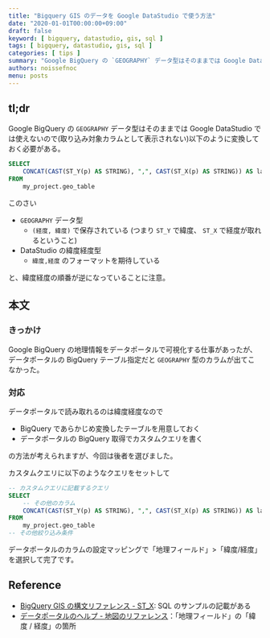 ```yaml
---
title: "Bigquery GIS のデータを Google DataStudio で使う方法"
date: "2020-01-01T00:00:00+09:00"
draft: false
keyword: [ bigquery, datastudio, gis, sql ]
tags: [ bigquery, datastudio, gis, sql ]
categories: [ tips ]
summary: "Google BigQuery の `GEOGRAPHY` データ型はそのままでは Google DataStudio では使えないので(取り込み対象カラムとして表示されない)以下のように変換しておく必要がある。"
authors: noissefnoc
menu: posts
---
```


## tl;dr

Google BigQuery の `GEOGRAPHY` データ型はそのままでは Google DataStudio では使えないので(取り込み対象カラムとして表示されない)以下のように変換しておく必要がある。

``` sql
SELECT
    CONCAT(CAST(ST_Y(p) AS STRING), ",", CAST(ST_X(p) AS STRING)) AS lat_lng
FROM
    my_project.geo_table
```

このさい

* `GEOGRAPHY` データ型
    * `(経度, 緯度)` で保存されている (つまり `ST_Y` で緯度、 `ST_X` で経度が取れるということ)
* DataStudio の緯度経度型
    * `緯度,経度` のフォーマットを期待している

と、緯度経度の順番が逆になっていることに注意。


## 本文

###  きっかけ

Google BigQuery の地理情報をデータポータルで可視化する仕事があったが、データポータルの BigQuery テーブル指定だと `GEOGRAPHY` 型のカラムが出てこなかった。


### 対応

データポータルで読み取れるのは緯度経度なので

* BigQuery であらかじめ変換したテーブルを用意しておく
* データポータルの BigQuery 取得でカスタムクエリを書く

の方法が考えられますが、今回は後者を選びました。

カスタムクエリに以下のようなクエリをセットして

``` sql
-- カスタムクエリに記載するクエリ
SELECT
    -- その他のカラム
    CONCAT(CAST(ST_Y(p) AS STRING), ",", CAST(ST_X(p) AS STRING)) AS lat_lng
FROM
    my_project.geo_table
-- その他絞り込み条件
```

データポータルのカラムの設定マッピングで「地理フィールド」>「緯度/経度」を選択して完了です。


## Reference

* [BigQuery GIS の構文リファレンス - ST_X](https://cloud.google.com/bigquery/docs/reference/standard-sql/geography_functions?hl=ja#st_x): SQL のサンプルの記載がある
* [データポータルのヘルプ - 地図のリファレンス](https://support.google.com/datastudio/answer/7065037?hl=ja)：「地理フィールド」の「緯度 / 経度」の箇所

